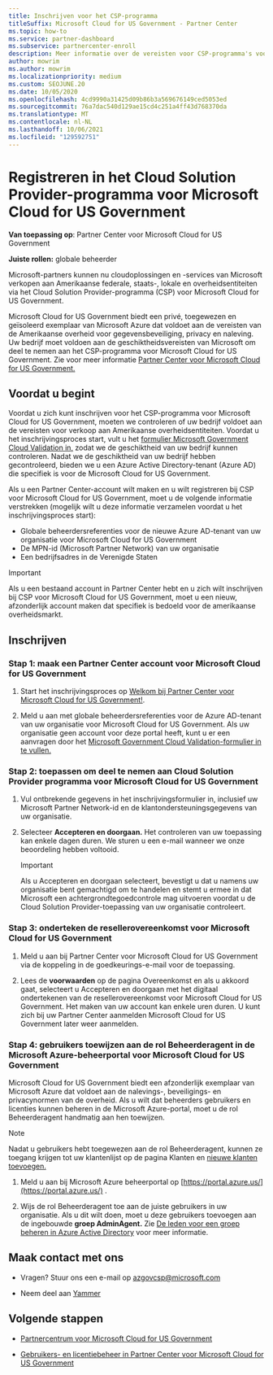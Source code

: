 ```yaml
---
title: Inschrijven voor het CSP-programma
titleSuffix: Microsoft Cloud for US Government - Partner Center
ms.topic: how-to
ms.service: partner-dashboard
ms.subservice: partnercenter-enroll
description: Meer informatie over de vereisten voor CSP-programma's voor partners die zich willen inschrijven in Cloud Solution Provider programma voor Microsoft Cloud for US Government.
author: mowrim
ms.author: mowrim
ms.localizationpriority: medium
ms.custom: SEOJUNE.20
ms.date: 10/05/2020
ms.openlocfilehash: 4cd9990a31425d09b86b3a569676149ced5053ed
ms.sourcegitcommit: 76a7dac540d129ae15cd4c251a4ff43d768370da
ms.translationtype: MT
ms.contentlocale: nl-NL
ms.lasthandoff: 10/06/2021
ms.locfileid: "129592751"
---
```

# <a name="enroll-in-the-cloud-solution-provider-program-for-microsoft-cloud-for-us-government"></a>Registreren in het Cloud Solution Provider-programma voor Microsoft Cloud for US Government

**Van toepassing op**: Partner Center voor Microsoft Cloud for US Government

**Juiste rollen:** globale beheerder

Microsoft-partners kunnen nu cloudoplossingen en -services van Microsoft verkopen aan Amerikaanse federale, staats-, lokale en overheidsentiteiten via het Cloud Solution Provider-programma (CSP) voor Microsoft Cloud for US Government.

Microsoft Cloud for US Government biedt een privé, toegewezen en geïsoleerd exemplaar van Microsoft Azure dat voldoet aan de vereisten van de Amerikaanse overheid voor gegevensbeveiliging, privacy en naleving. Uw bedrijf moet voldoen aan de geschiktheidsvereisten van Microsoft om deel te nemen aan het CSP-programma voor Microsoft Cloud for US Government. Zie voor meer informatie [Partner Center voor Microsoft Cloud for US Government.](partner-center-for-microsoft-us-govt-cloud.md)

## <a name="before-you-begin"></a>Voordat u begint

Voordat u zich kunt inschrijven voor het CSP-programma voor Microsoft Cloud for US Government, moeten we controleren of uw bedrijf voldoet aan de vereisten voor verkoop aan Amerikaanse overheidsentiteiten. Voordat u het inschrijvingsproces start, vult u het [formulier Microsoft Government Cloud Validation in,](https://azure.microsoft.com/global-infrastructure/government/request/?ReqType=CSP) zodat we de geschiktheid van uw bedrijf kunnen controleren. Nadat we de geschiktheid van uw bedrijf hebben gecontroleerd, bieden we u een Azure Active Directory-tenant (Azure AD) die specifiek is voor de Microsoft Cloud for US Government.  

Als u een Partner Center-account wilt maken en u wilt registreren bij CSP voor Microsoft Cloud for US Government, moet u de volgende informatie verstrekken (mogelijk wilt u deze informatie verzamelen voordat u het inschrijvingsproces start):

- Globale beheerdersreferenties voor de nieuwe Azure AD-tenant van uw organisatie voor Microsoft Cloud for US Government
- De MPN-id (Microsoft Partner Network) van uw organisatie
- Een bedrijfsadres in de Verenigde Staten

> [!IMPORTANT]  
> Als u een bestaand account in Partner Center hebt en u zich wilt inschrijven bij CSP voor Microsoft Cloud for US Government, moet u een nieuw, afzonderlijk account maken dat specifiek is bedoeld voor de amerikaanse overheidsmarkt.

## <a name="how-to-enroll"></a>Inschrijven

### <a name="step-1---create-a-partner-center-account-for-microsoft-cloud-for-us-government"></a>Stap 1: maak een Partner Center account voor Microsoft Cloud for US Government

1. Start het inschrijvingsproces op [Welkom bij Partner Center voor Microsoft Cloud for US Government!](https://partnercenter.microsoft.com/register/resellerusgjoinnow).

2. Meld u aan met globale beheerdersreferenties voor de Azure AD-tenant van uw organisatie voor Microsoft Cloud for US Government. Als uw organisatie geen account voor deze portal heeft, kunt u er een aanvragen door het [Microsoft Government Cloud Validation-formulier in te vullen.](https://azure.microsoft.com/global-infrastructure/government/request/?ReqType=CSP)

### <a name="step-2---apply-to-participate-in-the-cloud-solution-provider-program-for-microsoft-cloud-for-us-government"></a>Stap 2: toepassen om deel te nemen aan Cloud Solution Provider programma voor Microsoft Cloud for US Government

1. Vul ontbrekende gegevens in het inschrijvingsformulier in, inclusief uw Microsoft Partner Network-id en de klantondersteuningsgegevens van uw organisatie.

2. Selecteer **Accepteren en doorgaan.** Het controleren van uw toepassing kan enkele dagen duren. We sturen u een e-mail wanneer we onze beoordeling hebben voltooid.

   > [!IMPORTANT]
   > Als u Accepteren en doorgaan selecteert, bevestigt u dat u namens uw organisatie bent gemachtigd om te handelen en stemt u ermee in dat Microsoft een achtergrondtegoedcontrole mag uitvoeren voordat u de Cloud Solution Provider-toepassing van uw organisatie controleert.

### <a name="step-3---sign-the-reseller-agreement-for-microsoft-cloud-for-us-government"></a>Stap 3: onderteken de resellerovereenkomst voor Microsoft Cloud for US Government

1. Meld u aan bij Partner Center voor Microsoft Cloud for US Government via de koppeling in de goedkeurings-e-mail voor de toepassing.

2. Lees de **voorwaarden** op de pagina Overeenkomst en  als u akkoord gaat, selecteert u Accepteren en doorgaan met het digitaal ondertekenen van de resellerovereenkomst voor Microsoft Cloud for US Government. Het maken van uw account kan enkele uren duren. U kunt zich bij uw Partner Center aanmelden Microsoft Cloud for US Government later weer aanmelden.

### <a name="step-4---assign-users-to-the-admin-agent-role-in-the-microsoft-azure-admin-portal-for-microsoft-cloud-for-us-government"></a>Stap 4: gebruikers toewijzen aan de rol Beheerderagent in de Microsoft Azure-beheerportal voor Microsoft Cloud for US Government

Microsoft Cloud for US Government biedt een afzonderlijk exemplaar van Microsoft Azure dat voldoet aan de nalevings-, beveiligings- en privacynormen van de overheid. Als u wilt dat beheerders gebruikers en licenties kunnen beheren in de Microsoft Azure-portal, moet u de rol Beheerderagent handmatig aan hen toewijzen.

> [!NOTE]
> Nadat u gebruikers hebt toegewezen aan de rol Beheerderagent, kunnen  ze toegang krijgen tot uw klantenlijst op de pagina Klanten en [nieuwe klanten toevoegen.](add-a-new-customer.md)

1. Meld u aan bij Microsoft Azure beheerportal op [https://portal.azure.us/](https://portal.azure.us/) .

2. Wijs de rol Beheerderagent toe aan de juiste gebruikers in uw organisatie. Als u dit wilt doen, moet u deze gebruikers toevoegen aan de ingebouwde **groep AdminAgent.** Zie [De leden voor een groep beheren in Azure Active Directory](/azure/active-directory/active-directory-groups-members-azure-portal) voor meer informatie.

## <a name="connect-with-us"></a>Maak contact met ons

- Vragen? Stuur ons een e-mail op azgovcsp@microsoft.com

- Neem deel aan [Yammer](https://www.yammer.com/cloudpartnercommunity/#/threads/inGroup?type=in_group&feedId=11509777)

## <a name="next-steps"></a>Volgende stappen

- [Partnercentrum voor Microsoft Cloud for US Government](partner-center-for-microsoft-us-govt-cloud.md)

- [Gebruikers- en licentiebeheer in Partner Center voor Microsoft Cloud for US Government](user-management-in-partner-center-for-microsoft-us-govt-cloud.md)
